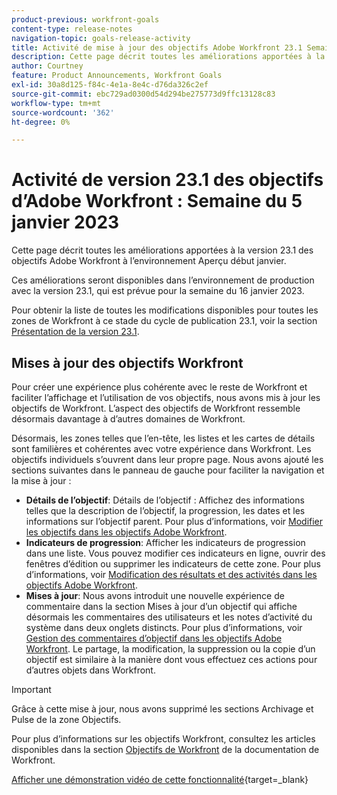 ```yaml
---
product-previous: workfront-goals
content-type: release-notes
navigation-topic: goals-release-activity
title: Activité de mise à jour des objectifs Adobe Workfront 23.1 Semaine du 5 décembre 2023
description: Cette page décrit toutes les améliorations apportées à la version 23.1 des objectifs Adobe Workfront dans l’environnement Aperçu. Ces améliorations seront disponibles dans l’environnement de production au cours de la semaine du 16 janvier 2023.
author: Courtney
feature: Product Announcements, Workfront Goals
exl-id: 30a8d125-f84c-4e1a-8e4c-d76da326c2ef
source-git-commit: ebc729ad0300d54d294be275773d9ffc13128c83
workflow-type: tm+mt
source-wordcount: '362'
ht-degree: 0%

---
```


# Activité de version 23.1 des objectifs d’Adobe Workfront : Semaine du 5 janvier 2023

Cette page décrit toutes les améliorations apportées à la version 23.1 des objectifs Adobe Workfront à l’environnement Aperçu début janvier.

Ces améliorations seront disponibles dans l’environnement de production avec la version 23.1, qui est prévue pour la semaine du 16 janvier 2023.

<!-- For a list of all changes available for Workfront Goals at this point in the 21.2 release cycle, see [Adobe Workfront Goals with the 21.2 release](../../../../product-announcements/product-releases/goals-release-activity/goals-21.2-release/goals-release-21-2.md). -->

Pour obtenir la liste de toutes les modifications disponibles pour toutes les zones de Workfront à ce stade du cycle de publication 23.1, voir la section [Présentation de la version 23.1](/help/quicksilver/product-announcements/product-releases/23.1-release-activity/23-1-release-overview.md).

## Mises à jour des objectifs Workfront

Pour créer une expérience plus cohérente avec le reste de Workfront et faciliter l’affichage et l’utilisation de vos objectifs, nous avons mis à jour les objectifs de Workfront. L’aspect des objectifs de Workfront ressemble désormais davantage à d’autres domaines de Workfront.

Désormais, les zones telles que l’en-tête, les listes et les cartes de détails sont familières et cohérentes avec votre expérience dans Workfront.
Les objectifs individuels s’ouvrent dans leur propre page. Nous avons ajouté les sections suivantes dans le panneau de gauche pour faciliter la navigation et la mise à jour :

* **Détails de l’objectif**: Détails de l’objectif : Affichez des informations telles que la description de l’objectif, la progression, les dates et les informations sur l’objectif parent. Pour plus d’informations, voir [Modifier les objectifs dans les objectifs Adobe Workfront](/help/quicksilver/workfront-goals/goal-management/edit-goals.md).
* **Indicateurs de progression**: Afficher les indicateurs de progression dans une liste. Vous pouvez modifier ces indicateurs en ligne, ouvrir des fenêtres d’édition ou supprimer les indicateurs de cette zone. Pour plus d’informations, voir [Modification des résultats et des activités dans les objectifs Adobe Workfront](/help/quicksilver/workfront-goals/results-and-activities/edit-results-and-activities.md).
* **Mises à jour**: Nous avons introduit une nouvelle expérience de commentaire dans la section Mises à jour d’un objectif qui affiche désormais les commentaires des utilisateurs et les notes d’activité du système dans deux onglets distincts. Pour plus d’informations, voir [Gestion des commentaires d’objectif dans les objectifs Adobe Workfront](/help/quicksilver/workfront-goals/goal-management/manage-goal-comments.md).
Le partage, la modification, la suppression ou la copie d’un objectif est similaire à la manière dont vous effectuez ces actions pour d’autres objets dans Workfront.

>[!IMPORTANT]
>
>Grâce à cette mise à jour, nous avons supprimé les sections Archivage et Pulse de la zone Objectifs.

Pour plus d’informations sur les objectifs Workfront, consultez les articles disponibles dans la section [Objectifs de Workfront](/help/quicksilver/workfront-goals/workfront-goals.md) de la documentation de Workfront.

[Afficher une démonstration vidéo de cette fonctionnalité](https://video.tv.adobe.com/v/3413327/){target=_blank}